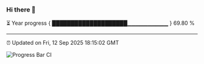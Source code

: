 ### Hi there 👋

⏳ Year progress { ████████████████████▁▁▁▁▁▁▁▁▁▁ } 69.80 %

---

⏰ Updated on Fri, 12 Sep 2025 18:15:02 GMT

![Progress Bar CI](https://github.com/code-lakshay/GitHub-Actions-Demo/workflows/Progress%20Bar%20CI/badge.svg)
